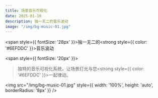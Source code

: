 ```yaml
---
title: 场景音乐可视化
date: 2025-01-10
description: 独一无二的音乐波动
image: "/img/bg-music-01.jpg"
---
```


<!-- truncate -->

<span style={{ fontSize: '28px' }}>独一无二的<strong style={{ color: '#6EFDDC' }}>音乐波动</strong></span>

<span style={{ fontSize: '20px' }}>
> 独特的音乐可视化系统，让场景灯光与您<strong style={{ color: '#6EFDDC' }}>一起律动</strong>。
</span>

<img
src="/img/bg-music-01.jpg"
style={{ width: '100%', height: 'auto', borderRadius: '8px' }}
/>

[//]: # (<video)

[//]: # (src="/img/site-vid-silwolf-01.mp4")

[//]: # (style={{ width: '100%', height: 'auto', borderRadius: '8px' }})

[//]: # (controls)

[//]: # (autoPlay)

[//]: # (muted)

[//]: # (loop)

[//]: # (>)

[//]: # (您的浏览器不支持 video 标签。)

[//]: # (</video>)